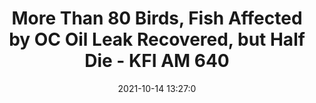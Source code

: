 ---
"title": "More Than 80 Birds, Fish Affected by OC Oil Leak Recovered, but Half Die - KFI AM 640"
"date": "2021-10-14 13:27:0"
"feed_name": "GOOGLENEWSDRILLING"
"feed_website": "https://news.google.com/search?q=drilling%2Bincident&hl=en-US&gl=US&ceid=US:en"
"feed_rss": "https://news.google.com/rss/search?q=drilling%2Bincident&hl=en-US&gl=US&ceid=US:en"
"link": "https://kfiam640.iheart.com/content/2021-10-14-more-than-80-birds-fish-affected-by-oc-oil-leak-recovered-but-half-die/"
"source": "{'href': 'https://kfiam640.iheart.com', 'title': 'KFI AM 640'}"
"file": "_posts/2021-1-1-60e67753b60e65219010b5dbe542ab21c97481d5.md"
"accident": "1"
"drilling": "1"
"dead": "0"
"injured": "0"
"arrested": "0"
"place": "unknown place"
"where": "unknown site"
"causes": "unknown"
"place_uri": "unknown place"
---